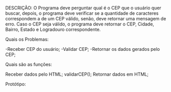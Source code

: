 DESCRIÇÃO: O Programa deve perguntar qual é o CEP que o usuário quer buscar, depois, o programa deve verificar se a quantidade de caracteres correspondem a de um CEP válido, senão, deve retornar uma mensagem de erro. Caso o CEP seja válido, o programa deve retornar o CEP, Cidade, Bairro, Estado e Logradouro correspondente.

Quais os Problemas:

-Receber CEP do usuário;
-Validar CEP;
-Retornar os dados gerados pelo CEP;

Quais são as funções:

Receber dados pelo HTML;
validarCEP();
Retornar dados em HTML;

Protótipo: